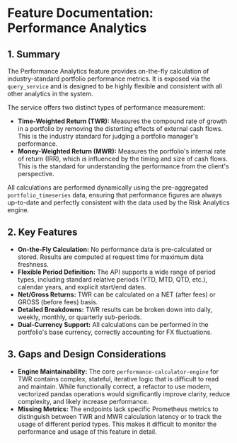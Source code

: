 # Feature Documentation: Performance Analytics

## 1. Summary

The Performance Analytics feature provides on-the-fly calculation of industry-standard portfolio performance metrics. It is exposed via the `query_service` and is designed to be highly flexible and consistent with all other analytics in the system.

The service offers two distinct types of performance measurement:

* **Time-Weighted Return (TWR):** Measures the compound rate of growth in a portfolio by removing the distorting effects of external cash flows. This is the industry standard for judging a portfolio manager's performance.
* **Money-Weighted Return (MWR):** Measures the portfolio's internal rate of return (IRR), which *is* influenced by the timing and size of cash flows. This is the standard for understanding the performance from the client's perspective.

All calculations are performed dynamically using the pre-aggregated `portfolio_timeseries` data, ensuring that performance figures are always up-to-date and perfectly consistent with the data used by the Risk Analytics engine.

## 2. Key Features

* **On-the-Fly Calculation:** No performance data is pre-calculated or stored. Results are computed at request time for maximum data freshness.
* **Flexible Period Definition:** The API supports a wide range of period types, including standard relative periods (YTD, MTD, QTD, etc.), calendar years, and explicit start/end dates.
* **Net/Gross Returns:** TWR can be calculated on a NET (after fees) or GROSS (before fees) basis.
* **Detailed Breakdowns:** TWR results can be broken down into daily, weekly, monthly, or quarterly sub-periods.
* **Dual-Currency Support:** All calculations can be performed in the portfolio's base currency, correctly accounting for FX fluctuations.

## 3. Gaps and Design Considerations

* **Engine Maintainability:** The core `performance-calculator-engine` for TWR contains complex, stateful, iterative logic that is difficult to read and maintain. While functionally correct, a refactor to use modern, vectorized pandas operations would significantly improve clarity, reduce complexity, and likely increase performance.
* **Missing Metrics:** The endpoints lack specific Prometheus metrics to distinguish between TWR and MWR calculation latency or to track the usage of different period types. This makes it difficult to monitor the performance and usage of this feature in detail.